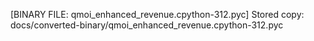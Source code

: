 [BINARY FILE: qmoi_enhanced_revenue.cpython-312.pyc]
Stored copy: docs/converted-binary/qmoi_enhanced_revenue.cpython-312.pyc
